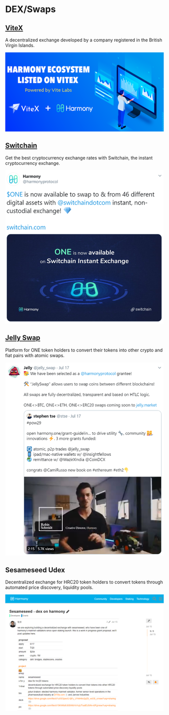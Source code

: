 # DEX/Swaps

## [ViteX](https://vitex.net/)

A decentralized exchange developed by a company registered in the British Virgin Islands.

![](../.gitbook/assets/vitex-harmony-announcement.png)

## [Switchain](https://www.switchain.com/)

Get the best cryptocurrency exchange rates with Switchain, the instant cryptocurrency exchange.

![](../.gitbook/assets/switchain-tweet.png)

## [Jelly Swap](https://jelly.market/)

Platform for ONE token holders to convert their tokens into other crypto and fiat pairs with atomic swaps.

![](../.gitbook/assets/jelly-swap-dex-tweet.png)

## Sesameseed Udex

Decentralized exchange for HRC20 token holders to convert tokens through automated price discovery, liquidity pools.

![](../.gitbook/assets/sesameseed-dex.png)

